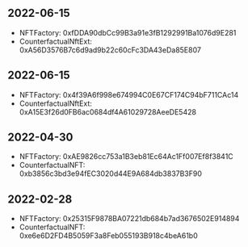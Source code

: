 ## 2022-06-15
- NFTFactory: 0xfDDA90dbCc99B3a91e3fB1292991Ba1076d9E281
- CounterfactualNftExt: 0xA56D3576B7c6d9ad9b22c60cFc3DA43eDa85E807

## 2022-06-15
- NFTFactory: 0x4f39A6f998e674994C0E67CF174C94bF711CAc14
- CounterfactualNftExt: 0xA15E3f26d0FB6ac0684df4A61029728AeeDE5428

## 2022-04-30
- NFTFactory: 0xAE9826cc753a1B3eb81Ec64Ac1Ff007Ef8f3841C
- CounterfactualNFT: 0xb3856c3bd3e94fEC3020d44E9A684db3837B3F90

## 2022-02-28
- NFTFactory: 0x25315F9878BA07221db684b7ad3676502E914894
- CounterfactualNFT: 0xe6e6D2FD4B5059F3a8Feb055193B918c4beA61b0
